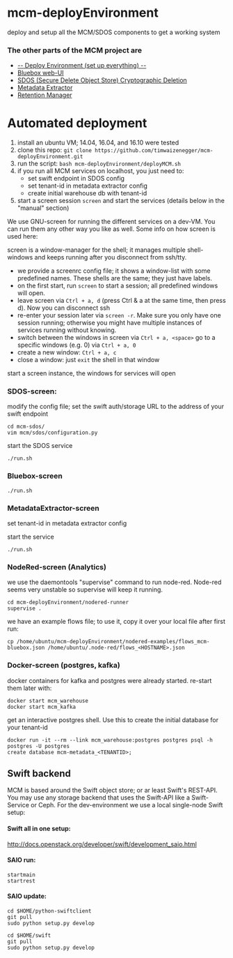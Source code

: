 # mcm-deployEnvironment
deploy and setup all the MCM/SDOS components to get a working system


### The other parts of the MCM project are
* [-- Deploy Environment (set up everything) --](https://github.com/timwaizenegger/mcm-deployEnvironment)
* [Bluebox web-UI](https://github.com/timwaizenegger/mcm-bluebox)
* [SDOS (Secure Delete Object Store) Cryptographic Deletion](https://github.com/timwaizenegger/mcm-sdos)
* [Metadata Extractor](https://github.com/timwaizenegger/mcm-metadataExtractor)
* [Retention Manager](https://github.com/timwaizenegger/mcm-retentionManager)



# Automated deployment

1. install an ubuntu VM; 14.04, 16.04, and 16.10 were tested
2. clone this repo: `git clone https://github.com/timwaizenegger/mcm-deployEnvironment.git`
3. run the script: `bash mcm-deployEnvironment/deployMCM.sh`
4. if you run all MCM services on localhost, you just need to: 
    - set swift endpoint in SDOS config 
    - set tenant-id in metadata extractor config
    - create initial warehouse db with tenant-id
5. start a screen session `screen` and start the services (details below in the "manual" section)


    
We use GNU-screen for running the different services on a dev-VM. You can run them any other way you like as well. Some info on how screen is used here:

screen is a window-manager for the shell; it manages multiple shell-windows and keeps running after you disconnect from ssh/tty.

* we provide a screenrc config file; it shows a window-list with some predefined names. These shells are the same; they just have labels.
* on the first start, run `screen` to start a session; all predefined windows will open.
* leave screen via `Ctrl + a, d` (press Ctrl & a at the same time, then press d). Now you can disconnect ssh
* re-enter your session later via `screen -r`. Make sure you only have one session running; otherwise you might have multiple instances of services running without knowing.
* switch between the windows in screen via `Ctrl + a, <space>` go to a specific windows (e.g. 0) via `Ctrl + a, 0`
* create a new window: `Ctrl + a, c`
* close a window: just `exit` the shell in that window
 
 
 
start a screen instance, the windows for services will open
### SDOS-screen:

modify the config file; set the swift auth/storage URL to the address of your swift endpoint

    cd mcm-sdos/
    vim mcm/sdos/configuration.py
    
start the SDOS service

    ./run.sh
    
    
### Bluebox-screen

    ./run.sh



### MetadataExtractor-screen

set tenant-id in metadata extractor config

start the service

    ./run.sh


### NodeRed-screen (Analytics)
we use the daemontools "supervise" command to run node-red. Node-red seems very unstable so supervise will keep it running.

    cd mcm-deployEnvironment/nodered-runner
    supervise .

we have an example flows file; to use it, copy it over your local file after first run:
    
    cp /home/ubuntu/mcm-deployEnvironment/nodered-examples/flows_mcm-bluebox.json /home/ubuntu/.node-red/flows_<HOSTNAME>.json


### Docker-screen (postgres, kafka)
docker containers for kafka and postgres were already started. re-start them later with:

    docker start mcm_warehouse
    docker start mcm_kafka

get an interactive postgres shell. Use this to create the initial database for your tenant-id

    docker run -it --rm --link mcm_warehouse:postgres postgres psql -h postgres -U postgres
    create database mcm-metadata_<TENANTID>;






## Swift backend
MCM is based around the Swift object store; or ar least Swift's REST-API. You may use
any storage backend that uses the Swift-API like a Swift-Service or Ceph. For the dev-environment we use
a local single-node Swift setup:

#### Swift all in one setup:
http://docs.openstack.org/developer/swift/development_saio.html

#### SAIO run:

    startmain
    startrest

#### SAIO update:

    cd $HOME/python-swiftclient
    git pull
    sudo python setup.py develop

    cd $HOME/swift
    git pull
    sudo python setup.py develop
